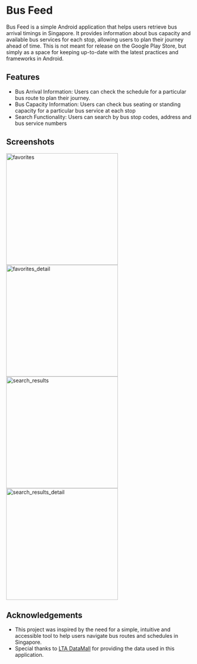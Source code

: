# Bus Feed

Bus Feed is a simple Android application that helps users retrieve bus arrival timings in Singapore. It provides information about bus capacity and available bus services for each stop, allowing users to plan their journey ahead of time. This is not meant for release on the Google Play Store, but simply as a space for keeping up-to-date with the latest practices and frameworks in Android.

## Features
* Bus Arrival Information: Users can check the schedule for a particular bus route to plan their journey.
* Bus Capacity Information: Users can check bus seating or standing capacity for a particular bus service at each stop
* Search Functionality: Users can search by bus stop codes, address and bus service numbers


## Screenshots
<img src="https://github.com/sarah-nkl/board-the-bus/assets/25564969/f17c615b-895e-4923-858d-0927657b0fc3" alt="favorites" width="300"/>
<img src="https://github.com/sarah-nkl/board-the-bus/assets/25564969/7ec92680-3219-4f61-9ffa-2f199b13f4b9" alt="favorites_detail" width="300"/>

<img src="https://github.com/sarah-nkl/board-the-bus/assets/25564969/0bc358d8-6874-48a9-8ff3-3e36261fd2aa" alt="search_results" width="300"/>
<img src="https://github.com/sarah-nkl/board-the-bus/assets/25564969/df3ce186-3362-44c2-b7a6-1dcf6e6d3a6f" alt="search_results_detail" width="300"/>

## Acknowledgements
* This project was inspired by the need for a simple, intuitive and accessible tool to help users navigate bus routes and schedules in Singapore.
* Special thanks to [LTA DataMall](https://datamall.lta.gov.sg/content/datamall/en.html) for providing the data used in this application.

